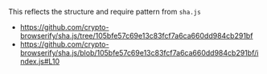 This reflects the structure and require pattern from `sha.js`
* https://github.com/crypto-browserify/sha.js/tree/105bfe57c69e13c83fcf7a6ca660dd984cb291bf
* https://github.com/crypto-browserify/sha.js/blob/105bfe57c69e13c83fcf7a6ca660dd984cb291bf/index.js#L10
